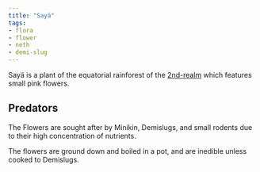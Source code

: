 ```yaml
---
title: "Sayä"
tags:
- flora
- flower
- neth
- demi-slug
---
```

Sayä is a plant of the equatorial rainforest of the [2nd-realm](locations/2nd-realm/2nd-realm.md) which features small pink flowers.

## Predators
The Flowers are sought after by Minikin, Demislugs, and small rodents due to their high concentration of nutrients.

The flowers are ground down and boiled in a pot, and are inedible unless cooked to Demislugs.